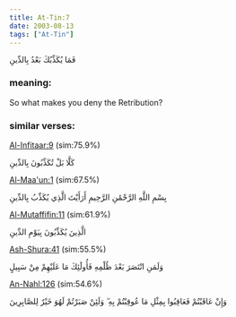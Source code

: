 ```yaml
---
title: At-Tin:7
date: 2003-08-13
tags: ["At-Tin"]
---
```

فَمَا يُكَذِّبُكَ بَعْدُ بِالدِّينِ
### meaning: 
So what makes you deny the Retribution?
### similar verses: 

[Al-Infitaar:9](/82/9) (sim:75.9%)

كَلَّا بَلْ تُكَذِّبُونَ بِالدِّينِ

[Al-Maa'un:1](/107/1) (sim:67.5%)

بِسْمِ اللَّهِ الرَّحْمَٰنِ الرَّحِيمِ أَرَأَيْتَ الَّذِي يُكَذِّبُ بِالدِّينِ

[Al-Mutaffifin:11](/83/11) (sim:61.9%)

الَّذِينَ يُكَذِّبُونَ بِيَوْمِ الدِّينِ

[Ash-Shura:41](/42/41) (sim:55.5%)

وَلَمَنِ انْتَصَرَ بَعْدَ ظُلْمِهِ فَأُولَٰئِكَ مَا عَلَيْهِمْ مِنْ سَبِيلٍ

[An-Nahl:126](/16/126) (sim:54.6%)

وَإِنْ عَاقَبْتُمْ فَعَاقِبُوا بِمِثْلِ مَا عُوقِبْتُمْ بِهِ ۖ وَلَئِنْ صَبَرْتُمْ لَهُوَ خَيْرٌ لِلصَّابِرِينَ
